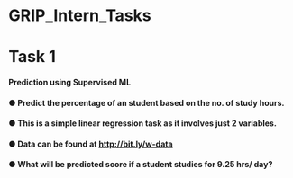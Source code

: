 # GRIP_Intern_Tasks

# Task 1 
  #### Prediction using Supervised ML
  #### ● Predict the percentage of an student based on the no. of study hours.
  #### ● This is a simple linear regression task as it involves just 2 variables.
  #### ● Data can be found at http://bit.ly/w-data
  #### ● What will be predicted score if a student studies for 9.25 hrs/ day?
